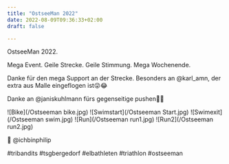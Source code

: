 ```yaml
---
title: "OstseeMan 2022"
date: 2022-08-09T09:36:33+02:00
draft: false

---
```


OstseeMan 2022.

Mega Event. Geile Strecke. Geile Stimmung. Mega Wochenende.

Danke für den mega Support an der Strecke.
Besonders an @karl_amn, der extra aus Malle eingeflogen ist😜😂

Danke an @janiskuhlmann fürs gegenseitige pushen💪🏻

![Bike](/Ostseeman bike.jpg)
![Swimstart](/Ostseeman Start.jpg)
![Swimexit](/Ostseeman swim.jpg)
![Run](/Ostseeman run1.jpg)
![Run2](/Ostseeman run2.jpg)



📸 @ichbinphilip

#tribandits #tsgbergedorf #elbathleten #triathlon #ostseeman

